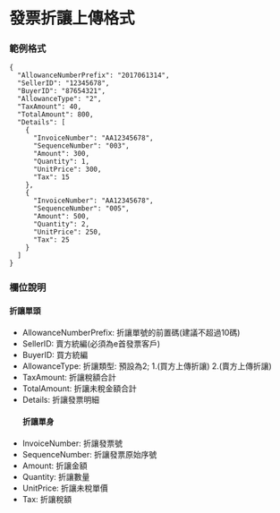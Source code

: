 # 發票折讓上傳格式

### 範例格式

```
{
  "AllowanceNumberPrefix": "2017061314",
  "SellerID": "12345678",
  "BuyerID": "87654321",
  "AllowanceType": "2",
  "TaxAmount": 40,
  "TotalAmount": 800,
  "Details": [
    {
      "InvoiceNumber": "AA12345678",
      "SequenceNumber": "003",
      "Amount": 300,
      "Quantity": 1,
      "UnitPrice": 300,
      "Tax": 15
    },
    {
      "InvoiceNumber": "AA12345678",
      "SequenceNumber": "005",
      "Amount": 500,
      "Quantity": 2,
      "UnitPrice": 250,
      "Tax": 25
    }
  ]
}
```

### 欄位說明

#### 折讓單頭

* AllowanceNumberPrefix: 折讓單號的前置碼\(建議不超過10碼\)
* SellerID: 賣方統編\(必須為e首發票客戶\)
* BuyerID: 買方統編
* AllowanceType: 折讓類型: 預設為2; 1.\(買方上傳折讓\) 2.\(賣方上傳折讓\)
* TaxAmount: 折讓稅額合計
* TotalAmount: 折讓未稅金額合計
* Details: 折讓發票明細
  #### 折讓單身
* InvoiceNumber: 折讓發票號
* SequenceNumber: 折讓發票原始序號
* Amount: 折讓金額
* Quantity: 折讓數量
* UnitPrice: 折讓未稅單價
* Tax: 折讓稅額



